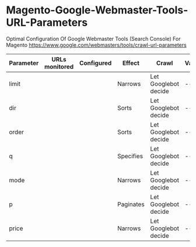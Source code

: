 # Magento-Google-Webmaster-Tools-URL-Parameters
Optimal Configuration Of Google Webmaster Tools (Search Console) For Magento https://www.google.com/webmasters/tools/crawl-url-parameters

| Parameter | URLs monitored | Configured | Effect    | Crawl                | Value | 
|-----------|----------------|------------|-----------|----------------------|-------| 
| limit     |                |            | Narrows   | Let Googlebot decide |  --   | 
| dir       |                |            | Sorts     | Let Googlebot decide |  --   | 
| order     |                |            | Sorts     | Let Googlebot decide |  --   | 
| q         |                |            | Specifies | Let Googlebot decide |  --   | 
| mode      |                |            | Narrows   | Let Googlebot decide |  --   | 
| p         |                |            | Paginates | Let Googlebot decide |  --   | 
| price     |                |            | Narrows   | Let Googlebot decide |  --   | 
